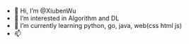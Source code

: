 - 👋 Hi, I’m @XiubenWu
- 👀 I’m interested in Algorithm and DL
- 🌱 I’m currently learning python, go, java, web(css html js)
- 📫 
<!---
XiubenWu/XiubenWu is a ✨ special ✨ repository because its `README.md` (this file) appears on your GitHub profile.
You can click the Preview link to take a look at your changes.
--->
